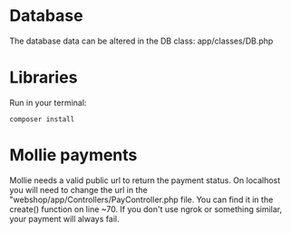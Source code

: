 # Database

The database data can be altered in the DB class: app/classes/DB.php


# Libraries

Run in your terminal:

```
composer install
```


# Mollie payments

Mollie needs a valid public url to return the payment status. On localhost you will need to change the url
in the "webshop/app/Controllers/PayController.php file. You can find it in the create() function on
line ~70. If you don't use ngrok or something similar, your payment will always fail.
